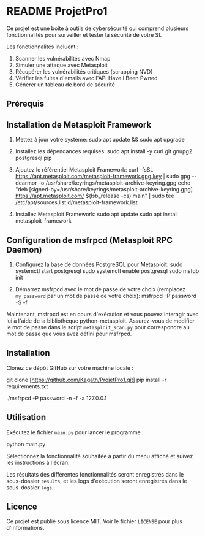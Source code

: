 # README ProjetPro1

Ce projet est une boîte à outils de cybersécurité qui comprend plusieurs fonctionnalités pour surveiller et tester la sécurité de votre SI. 

Les fonctionnalités incluent :

1. Scanner les vulnérabilités avec Nmap
2. Simuler une attaque avec Metasploit
3. Récupérer les vulnérabilités critiques (scrapping NVD)
4. Vérifier les fuites d'emails avec l'API Have I Been Pwned
5. Générer un tableau de bord de sécurité

## Prérequis

## Installation de Metasploit Framework

1. Mettez à jour votre système:
sudo apt update && sudo apt upgrade

2. Installez les dépendances requises:
sudo apt install -y curl git gnupg2 postgresql pip

3. Ajoutez le référentiel Metasploit Framework:
curl -fsSL https://apt.metasploit.com/metasploit-framework.gpg.key | sudo gpg --dearmor -o /usr/share/keyrings/metasploit-archive-keyring.gpg
echo "deb [signed-by=/usr/share/keyrings/metasploit-archive-keyring.gpg] https://apt.metasploit.com/ $(lsb_release -cs) main" | sudo tee /etc/apt/sources.list.d/metasploit-framework.list

4. Installez Metasploit Framework:
sudo apt update
sudo apt install metasploit-framework

## Configuration de msfrpcd (Metasploit RPC Daemon)

1. Configurez la base de données PostgreSQL pour Metasploit:
sudo systemctl start postgresql
sudo systemctl enable postgresql
sudo msfdb init

2. Démarrez msfrpcd avec le mot de passe de votre choix (remplacez `my_password` par un mot de passe de votre choix):
msfrpcd -P password -S -f

Maintenant, msfrpcd est en cours d'exécution et vous pouvez interagir avec lui à l'aide de la bibliothèque python-metasploit. Assurez-vous de modifier le mot de passe dans le script `metasploit_scan.py` pour correspondre au mot de passe que vous avez défini pour msfrpcd.

## Installation

Clonez ce dépôt GitHub sur votre machine locale :

git clone [https://github.com/Kagath/ProjetPro1.git]
pip install -r requirements.txt

./msfrpcd -P password -n -f -a 127.0.0.1

## Utilisation

Exécutez le fichier `main.py` pour lancer le programme :

python main.py

Sélectionnez la fonctionnalité souhaitée à partir du menu affiché et suivez les instructions à l'écran.

Les résultats des différentes fonctionnalités seront enregistrés dans le sous-dossier `results`, et les logs d'exécution seront enregistrés dans le sous-dossier `logs`.

## Licence

Ce projet est publié sous licence MIT. 
Voir le fichier `LICENSE` pour plus d'informations.
